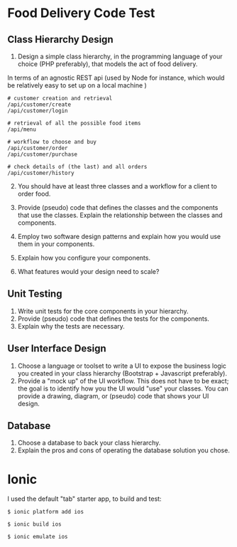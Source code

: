 # Food Delivery Code Test

## Class Hierarchy Design
1. Design a simple class hierarchy, in the programming language of your choice (PHP preferably), that models the act of food delivery.

  In terms of an agnostic REST api (used by Node for instance, which would be relatively easy to set up on a local machine )

  ```
  # customer creation and retrieval
  /api/customer/create
  /api/customer/login

  # retrieval of all the possible food items
  /api/menu

  # workflow to choose and buy
  /api/customer/order
  /api/customer/purchase

  # check details of (the last) and all orders
  /api/customer/history

  ```



2. You should have at least three classes and a workflow for a client to order food.


3. Provide (pseudo) code that defines the classes and the components that use the classes.  Explain the relationship between the classes and components.
4. Employ two software design patterns and explain how you would use them in your components.
5. Explain how you configure your components.
6. What features would your design need to scale?

## Unit Testing
1. Write unit tests for the core components in your hierarchy.
2. Provide (pseudo) code that defines the tests for the components.
3. Explain why the tests are necessary.

## User Interface Design
1. Choose a language or toolset to write a UI to expose the business logic you created in your class hierarchy (Bootstrap + Javascript preferably).
2. Provide a "mock up" of the UI workflow.  This does not have to be exact; the goal is to identify how you the UI would "use" your classes.  You can provide a drawing, diagram, or (pseudo) code that shows your UI design.

## Database
1. Choose a database to back your class hierarchy.
2. Explain the pros and cons of operating the database solution you chose.


# Ionic

I used the default "tab" starter app, to build and test:

```
$ ionic platform add ios

$ ionic build ios

$ ionic emulate ios

```
